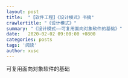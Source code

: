 ```yaml
---
layout: post
title:  "【软件工程】《设计模式》书摘"
crawlertitle: "《设计模式》"
summary: "《设计模式——可复用面向对象软件的基础》"
date:   2020-02-02 09:00:00 +0800
categories: posts
tags: '阅读'
author: xusc
---
```


可复用面向对象软件的基础
